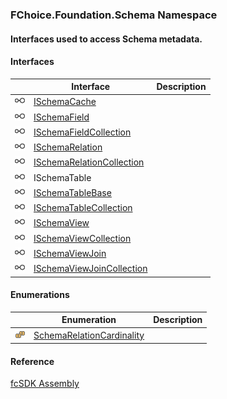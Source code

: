 ﻿### FChoice.Foundation.Schema Namespace

#### Interfaces used to access Schema metadata.

#### Interfaces

|   | Interface | Description |
| --- | --- | --- |
| ![Interface](dotnetimages/Interface.png) | [ISchemaCache](fcSDK~FChoice.Foundation.Schema.ISchemaCache.md) |   |
| ![Interface](dotnetimages/Interface.png) | [ISchemaField](fcSDK~FChoice.Foundation.Schema.ISchemaField.md) |   |
| ![Interface](dotnetimages/Interface.png) | [ISchemaFieldCollection](fcSDK~FChoice.Foundation.Schema.ISchemaFieldCollection.md) |   |
| ![Interface](dotnetimages/Interface.png) | [ISchemaRelation](fcSDK~FChoice.Foundation.Schema.ISchemaRelation.md) |   |
| ![Interface](dotnetimages/Interface.png) | [ISchemaRelationCollection](fcSDK~FChoice.Foundation.Schema.ISchemaRelationCollection.md) |   |
| ![Interface](dotnetimages/Interface.png) | ISchemaTable |   |
| ![Interface](dotnetimages/Interface.png) | [ISchemaTableBase](fcSDK~FChoice.Foundation.Schema.ISchemaTableBase.md) |   |
| ![Interface](dotnetimages/Interface.png) | [ISchemaTableCollection](fcSDK~FChoice.Foundation.Schema.ISchemaTableCollection.md) |   |
| ![Interface](dotnetimages/Interface.png) | [ISchemaView](fcSDK~FChoice.Foundation.Schema.ISchemaView.md) |   |
| ![Interface](dotnetimages/Interface.png) | [ISchemaViewCollection](fcSDK~FChoice.Foundation.Schema.ISchemaViewCollection.md) |   |
| ![Interface](dotnetimages/Interface.png) | [ISchemaViewJoin](fcSDK~FChoice.Foundation.Schema.ISchemaViewJoin.md) |   |
| ![Interface](dotnetimages/Interface.png) | [ISchemaViewJoinCollection](fcSDK~FChoice.Foundation.Schema.ISchemaViewJoinCollection.md) |   |

#### Enumerations

|   | Enumeration | Description |
| --- | --- | --- |
| ![Enumeration](dotnetimages/Enumeration.png) | [SchemaRelationCardinality](fcSDK~FChoice.Foundation.Schema.SchemaRelationCardinality.md) |   |

#### Reference

[fcSDK Assembly](fcSDK.md)